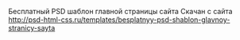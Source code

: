 Бесплатный PSD шаблон главной страницы сайта
Скачан с сайта http://psd-html-css.ru/templates/besplatnyy-psd-shablon-glavnoy-stranicy-sayta
